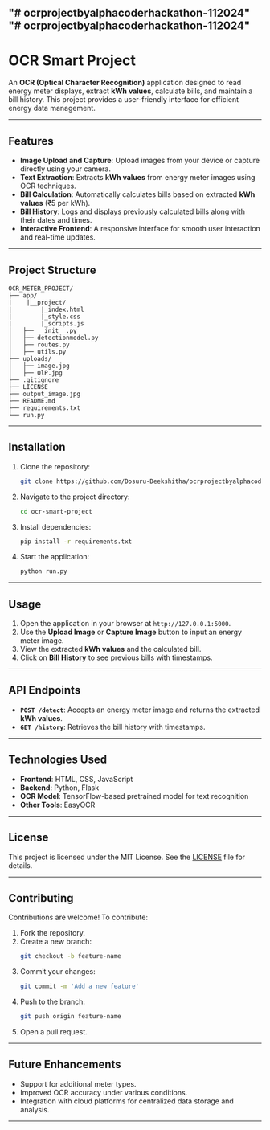 "# ocrprojectbyalphacoderhackathon-112024" 
"# ocrprojectbyalphacoderhackathon-112024" 
---
# OCR Smart Project  

An **OCR (Optical Character Recognition)** application designed to read energy meter displays, extract **kWh values**, calculate bills, and maintain a bill history. This project provides a user-friendly interface for efficient energy data management.  

---  

## Features  

- **Image Upload and Capture**: Upload images from your device or capture directly using your camera.  
- **Text Extraction**: Extracts **kWh values** from energy meter images using OCR techniques.  
- **Bill Calculation**: Automatically calculates bills based on extracted **kWh values** (₹5 per kWh).  
- **Bill History**: Logs and displays previously calculated bills along with their dates and times.  
- **Interactive Frontend**: A responsive interface for smooth user interaction and real-time updates.  

---  

## Project Structure  

```
OCR_METER_PROJECT/  
├── app/
|    |__project/
|        |_index.html
|        |_style.css
|        |_scripts.js
│   ├── __init__.py  
│   ├── detectionmodel.py  
│   ├── routes.py  
│   ├── utils.py  
├── uploads/  
│   ├── image.jpg  
│   ├── OlP.jpg  
├── .gitignore  
├── LICENSE  
├── output_image.jpg  
├── README.md  
├── requirements.txt  
└── run.py  
```  

---  

## Installation  

1. Clone the repository:  
   ```bash  
   git clone https://github.com/Dosuru-Deekshitha/ocrprojectbyalphacoderhackathon-112024
   ```  
2. Navigate to the project directory:  
   ```bash  
   cd ocr-smart-project  
   ```  
3. Install dependencies:  
   ```bash  
   pip install -r requirements.txt  
   ```  
4. Start the application:  
   ```bash  
   python run.py  
   ```  

---  

## Usage  

1. Open the application in your browser at `http://127.0.0.1:5000`.  
2. Use the **Upload Image** or **Capture Image** button to input an energy meter image.  
3. View the extracted **kWh values** and the calculated bill.  
4. Click on **Bill History** to see previous bills with timestamps.  

---  

## API Endpoints  

- **`POST /detect`**: Accepts an energy meter image and returns the extracted **kWh values**.  
- **`GET /history`**: Retrieves the bill history with timestamps.  

---  

## Technologies Used  

- **Frontend**: HTML, CSS, JavaScript  
- **Backend**: Python, Flask  
- **OCR Model**: TensorFlow-based pretrained model for text recognition  
- **Other Tools**: EasyOCR

---  

## License  

This project is licensed under the MIT License. See the [LICENSE](LICENSE) file for details.  

---  

## Contributing  

Contributions are welcome! To contribute:  

1. Fork the repository.  
2. Create a new branch:  
   ```bash  
   git checkout -b feature-name  
   ```  
3. Commit your changes:  
   ```bash  
   git commit -m 'Add a new feature'  
   ```  
4. Push to the branch:  
   ```bash  
   git push origin feature-name  
   ```  
5. Open a pull request.  

---  

## Future Enhancements  

- Support for additional meter types.  
- Improved OCR accuracy under various conditions.  
- Integration with cloud platforms for centralized data storage and analysis.  

---  
